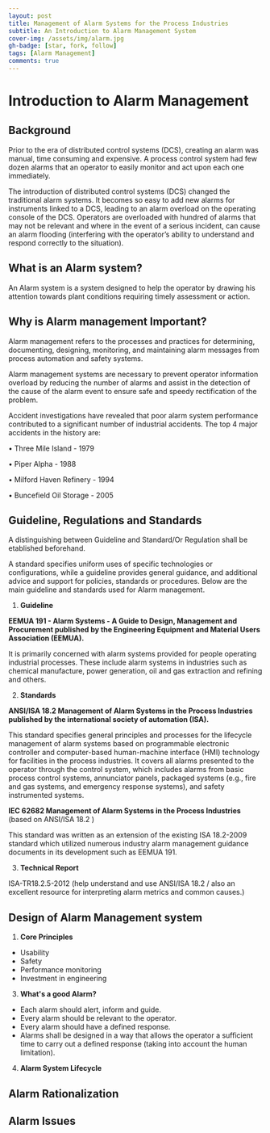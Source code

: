```yaml
---
layout: post
title: Management of Alarm Systems for the Process Industries 
subtitle: An Introduction to Alarm Management System
cover-img: /assets/img/alarm.jpg
gh-badge: [star, fork, follow]
tags: [Alarm Management]
comments: true
---
```

# Introduction to Alarm Management
## Background

Prior to the era of distributed control systems (DCS), creating an alarm was manual, time consuming and expensive. A process control system had few dozen alarms that an operator to easily monitor and act upon each one immediately.

The introduction of distributed control systems (DCS) changed the traditional alarm systems. It becomes so easy to add new alarms for instruments linked to a DCS, leading to an alarm overload on the operating console of the DCS. Operators are overloaded with hundred of alarms that may not be relevant and where in the event of a serious incident, can cause an alarm flooding (interfering with the operator’s ability to understand and respond correctly to the situation).

## What is an Alarm system?
An Alarm system is a system designed to help the operator by drawing his attention towards plant conditions requiring timely assessment or action.

## Why is Alarm management Important?

Alarm management refers to the processes and practices for determining, documenting, designing, monitoring, and maintaining alarm messages from process automation and safety systems.

Alarm management systems are necessary to prevent operator information overload by reducing the number of alarms and assist in the detection of the cause of the alarm event to ensure safe and speedy rectification of the problem.

Accident investigations have revealed that poor alarm system performance contributed to a significant number of industrial accidents.
The top 4 major accidents in the history are: 

• Three Mile Island - 1979

• Piper Alpha - 1988

• Milford Haven Refinery - 1994

• Buncefield Oil Storage - 2005

## Guideline, Regulations and Standards

A distinguishing between Guideline and Standard/Or Regulation shall be etablished beforehand. 

A standard specifies uniform uses of specific technologies or configurations, while a guideline provides general guidance, and additional advice and support for policies, standards or procedures. Below are the main guideline and standards used for Alarm management.

1. **Guideline**

**EEMUA 191 - Alarm Systems - A Guide to Design, Management and Procurement published by the Engineering Equipment and Material Users Association (EEMUA).**

It is primarily concerned with alarm systems provided for people operating industrial processes. These include alarm systems in industries such as chemical manufacture, power generation, oil and gas extraction and refining and others.

2. **Standards**

**ANSI/ISA 18.2 Management of Alarm Systems in the Process Industries published by the international society of automation (ISA).**

This standard specifies general principles and processes for the lifecycle management of alarm systems based on programmable electronic controller and computer-based human-machine interface (HMI) technology for facilities in the process industries. It covers all alarms presented to the operator through the control system, which includes alarms from basic process control systems, annunciator panels, packaged systems (e.g., fire and gas systems, and emergency response systems), and safety instrumented systems.

**IEC 62682 Management of Alarm Systems in the Process Industries** (based on ANSI/ISA 18.2 )

This standard was written as an extension of the existing ISA 18.2-2009 standard which utilized numerous industry alarm management guidance documents in its development such as EEMUA 191.

3. **Technical Report**

ISA-TR18.2.5-2012 (help understand and use ANSI/ISA 18.2  / also an excellent resource for interpreting alarm metrics and common causes.)


## Design of Alarm Management system

1. **Core Principles**

- Usability
- Safety
- Performance monitoring
- Investment in engineering


3. **What's a good Alarm?**

- Each alarm should alert, inform and guide.
- Every alarm should be relevant to the operator.
- Every alarm should have a defined response.
- Alarms shall be designed in a way that allows the operator a sufficient time to carry out a defined response (taking into account the human limitation).

4. **Alarm System Lifecycle** 


## Alarm Rationalization

## Alarm Issues


